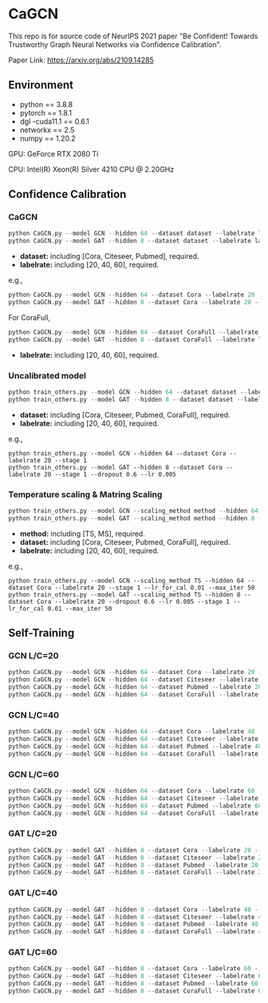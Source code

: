 # CaGCN

This repo is for source code of NeurIPS 2021 paper "Be Confident! Towards Trustworthy Graph Neural
Networks via Confidence Calibration".

Paper Link: https://arxiv.org/abs/2109.14285

## Environment

- python == 3.8.8
- pytorch == 1.8.1
- dgl -cuda11.1 == 0.6.1
- networkx == 2.5
- numpy == 1.20.2

GPU: GeForce RTX 2080 Ti

CPU: Intel(R) Xeon(R) Silver 4210 CPU @ 2.20GHz



## Confidence Calibration

### CaGCN

```python
python CaGCN.py --model GCN --hidden 64 --dataset dataset --labelrate labelrate --stage 1 --lr_for_cal 0.01 --l2_for_cal 5e-3
python CaGCN.py --model GAT --hidden 8 --dataset dataset --labelrate labelrate --dropout 0.6 --lr 0.005 --stage 1 --lr_for_cal 0.01 --l2_for_cal 5e-3
```

- **dataset:**  including [Cora, Citeseer, Pubmed], required.
- **labelrate:** including [20, 40, 60], required.

e.g.,

```python
python CaGCN.py --model GCN --hidden 64 --dataset Cora --labelrate 20 --stage 1 --lr_for_cal 0.01 --l2_for_cal 5e-3
python CaGCN.py --model GAT --hidden 8 --dataset Cora --labelrate 20 --dropout 0.6 --lr 0.005 --stage 1 --lr_for_cal 0.01 --l2_for_cal 5e-3
```

For CoraFull,

```python
python CaGCN.py --model GCN --hidden 64 --dataset CoraFull --labelrate labelrate --stage 1 --lr_for_cal 0.01 --l2_for_cal 0.03
python CaGCN.py --model GAT --hidden 8 --dataset CoraFull --labelrate labelrate --dropout 0.6 --lr 0.005 --stage 1 --lr_for_cal 0.01 --l2_for_cal 0.03
```

- **labelrate:** including [20, 40, 60], required.

### Uncalibrated model

```python
python train_others.py --model GCN --hidden 64 --dataset dataset --labelrate labelrate --stage 1 
python train_others.py --model GAT --hidden 8 --dataset dataset --labelrate labelrate --stage 1 --dropout 0.6 --lr 0.005
```

- **dataset:**  including [Cora, Citeseer, Pubmed, CoraFull], required.
- **labelrate:** including [20, 40, 60], required.

e.g.,

```
python train_others.py --model GCN --hidden 64 --dataset Cora --labelrate 20 --stage 1
python train_others.py --model GAT --hidden 8 --dataset Cora --labelrate 20 --stage 1 --dropout 0.6 --lr 0.005
```



### Temperature scaling & Matring Scaling

```python
python train_others.py --model GCN --scaling_method method --hidden 64 --dataset dataset --labelrate labelrate --stage 1 --lr_for_cal 0.01 --max_iter 50
python train_others.py --model GAT --scaling_method method --hidden 8 --dataset dataset --labelrate labelrate --dropout 0.6 --lr 0.005 --stage 1 --lr_for_cal 0.01 --max_iter 50
```

- **method:** including [TS, MS], required.
- **dataset:**  including [Cora, Citeseer, Pubmed, CoraFull], required.
- **labelrate:** including [20, 40, 60], required.

e.g.,

```
python train_others.py --model GCN --scaling_method TS --hidden 64 --dataset Cora --labelrate 20 --stage 1 --lr_for_cal 0.01 --max_iter 50
python train_others.py --model GAT --scaling_method TS --hidden 8 --dataset Cora --labelrate 20 --dropout 0.6 --lr 0.005 --stage 1 --lr_for_cal 0.01 --max_iter 50
```

## Self-Training

### GCN L/C=20

```python
python CaGCN.py --model GCN --hidden 64 --dataset Cora --labelrate 20 --stage 4 --lr_for_cal 0.001 --l2_for_cal 5e-3 --epoch_for_st 200 --threshold 0.8
python CaGCN.py --model GCN --hidden 64 --dataset Citeseer --labelrate 20 --stage 5 --lr_for_cal 0.001 --l2_for_cal 5e-3 --epoch_for_st 150 --threshold 0.9
python CaGCN.py --model GCN --hidden 64 --dataset Pubmed --labelrate 20 --stage 6 --lr_for_cal 0.001 --l2_for_cal 5e-3 --epoch_for_st 100 --threshold 0.8
python CaGCN.py --model GCN --hidden 64 --dataset CoraFull --labelrate 20 --stage 4 --lr_for_cal 0.001 --l2_for_cal 0.03 --epoch_for_st 500 --threshold 0.85
```

### GCN L/C=40

```python
python CaGCN.py --model GCN --hidden 64 --dataset Cora --labelrate 40 --stage 2 --lr_for_cal 0.001 --l2_for_cal 5e-3 --epoch_for_st 200 --threshold 0.8
python CaGCN.py --model GCN --hidden 64 --dataset Citeseer --labelrate 40 --stage 2 --lr_for_cal 0.001 --l2_for_cal 5e-3 --epoch_for_st 150 --threshold 0.85
python CaGCN.py --model GCN --hidden 64 --dataset Pubmed --labelrate 40 --stage 4 --lr_for_cal 0.001 --l2_for_cal 5e-3 --epoch_for_st 100 --threshold 0.8
python CaGCN.py --model GCN --hidden 64 --dataset CoraFull --labelrate 40 --stage 4 --lr_for_cal 0.001 --l2_for_cal 0.03 --epoch_for_st 500 --threshold 0.99
```

### GCN L/C=60

```python
python CaGCN.py --model GCN --hidden 64 --dataset Cora --labelrate 60 --stage 4 --lr_for_cal 0.001 --l2_for_cal 5e-3 --epoch_for_st 200 --threshold 0.8
python CaGCN.py --model GCN --hidden 64 --dataset Citeseer --labelrate 60 --stage 2 --lr_for_cal 0.001 --l2_for_cal 5e-3 --epoch_for_st 150 --threshold 0.8
python CaGCN.py --model GCN --hidden 64 --dataset Pubmed --labelrate 60 --stage 3 --lr_for_cal 0.001 --l2_for_cal 5e-3 --epoch_for_st 100 --threshold 0.6
python CaGCN.py --model GCN --hidden 64 --dataset CoraFull --labelrate 60 --stage 5 --lr_for_cal 0.001 --l2_for_cal 0.03 --epoch_for_st 500 --threshold 0.9
```

### GAT L/C=20

```python
python CaGCN.py --model GAT --hidden 8 --dataset Cora --labelrate 20 --dropout 0.6 --lr 0.005 --stage 6 --lr_for_cal 0.001 --l2_for_cal 5e-3 --epoch_for_st 200 --threshold 0.8
python CaGCN.py --model GAT --hidden 8 --dataset Citeseer --labelrate 20 --dropout 0.6 --lr 0.005 --stage 3 --lr_for_cal 0.001 --l2_for_cal 5e-3 --epoch_for_st 150 --threshold 0.7
python CaGCN.py --model GAT --hidden 8 --dataset Pubmed --labelrate 20 --dropout 0.6 --lr 0.005 --weight_decay 1e-3 --stage 2 --lr_for_cal 0.001 --l2_for_cal 5e-3 --epoch_for_st 100 --threshold 0.8 
python CaGCN.py --model GAT --hidden 8 --dataset CoraFull --labelrate 20 --dropout 0.6 --lr 0.005 --stage 5 --lr_for_cal 0.001 --l2_for_cal 0.03 --epoch_for_st 500 --threshold 0.95
```

### GAT L/C=40

```python
python CaGCN.py --model GAT --hidden 8 --dataset Cora --labelrate 40 --dropout 0.6 --lr 0.005 --stage 4 --lr_for_cal 0.001 --l2_for_cal 5e-3 --epoch_for_st 200 --threshold 0.9
python CaGCN.py --model GAT --hidden 8 --dataset Citeseer --labelrate 40 --dropout 0.6 --lr 0.005 --stage 2 --lr_for_cal 0.001 --l2_for_cal 5e-3 --epoch_for_st 150 --threshold 0.8
python CaGCN.py --model GAT --hidden 8 --dataset Pubmed --labelrate 40 --dropout 0.6 --lr 0.005 --weight_decay 1e-3 --stage 2 --lr_for_cal 0.001 --l2_for_cal 5e-3 --epoch_for_st 100 --threshold 0.8 
python CaGCN.py --model GAT --hidden 8 --dataset CoraFull --labelrate 40 --dropout 0.6 --lr 0.005 --stage 2 --lr_for_cal 0.001 --l2_for_cal 0.03 --epoch_for_st 500 --threshold 0.95
```

### GAT L/C=60

```PYTHON
python CaGCN.py --model GAT --hidden 8 --dataset Cora --labelrate 60 --dropout 0.6 --lr 0.005 --stage 2 --lr_for_cal 0.001 --l2_for_cal 5e-3 --epoch_for_st 200 --threshold 0.8
python CaGCN.py --model GAT --hidden 8 --dataset Citeseer --labelrate 60 --dropout 0.6 --lr 0.005 --stage 6 --lr_for_cal 0.001 --l2_for_cal 5e-3 --epoch_for_st 150 --threshold 0.8
python CaGCN.py --model GAT --hidden 8 --dataset Pubmed --labelrate 60 --dropout 0.6 --lr 0.005 --weight_decay 1e-3 --stage 3 --lr_for_cal 0.001 --l2_for_cal 5e-3 --epoch_for_st 100 --threshold 0.85 
python CaGCN.py --model GAT --hidden 8 --dataset CoraFull --labelrate 60 --dropout 0.6 --lr 0.005 --stage 2 --lr_for_cal 0.001 --l2_for_cal 0.03 --epoch_for_st 500 --threshold 0.95
```

